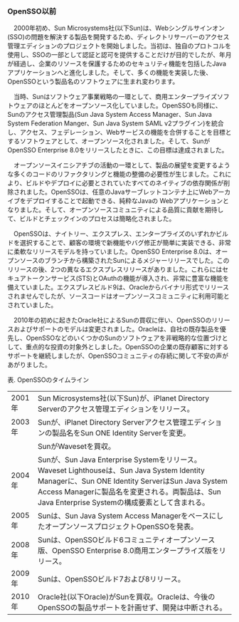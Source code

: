 ### OpenSSO以前

　2000年初め、Sun Microsystems社(以下Sun)は、Webシングルサインオン(SSO)の問題を解決する製品を開発するため、ディレクトリサーバーのアクセス管理エディションのプロジェクトを開始しました。当初は、独自のプロトコルを使用し、SSOの一部として認証と認可を提供することだけが目的でしたが、年月が経過し、企業のリソースを保護するためのセキュリティ機能を包括したJavaアプリケーションへと進化しました。そして、多くの機能を実装した後、OpenSSOという製品名のソフトウェアに生まれ変わります。  

　当時、Sunはソフトウェア事業戦略の一環として、商用エンタープライズソフトウェアのほとんどをオープンソース化していました。OpenSSOも同様に、Sunのアクセス管理製品(Sun Java System Access Manager、Sun Java System Federation Manger、Sun Java System SAML v2プラグイン)を統合し、アクセス、フェデレーション、Webサービスの機能を合併することを目標とするソフトウェアとして、オープンソース化されました。そして、SunがOpenSSO Enterprise 8.0をリリースしたときに、この目標は達成されました。

　オープンソースイニシアチブの活動の一環として、製品の展望を変更するような多くのコードのリファクタリングと機能の整備の必要性が生じました。これにより、ビルドやデプロイに必要とされていたすべてのネイティブの依存関係が削除されました。OpenSSOは、任意のJavaサーブレットコンテナ上にWebアーカイブをデプロイすることで起動できる、純粋なJavaの Webアプリケーションとなりました。そして、オープンソースコミュニティによる品質に貢献を期待して、ビルドとチェックインのプロセスは簡略化されました。

　OpenSSOは、ナイトリー、エクスプレス、エンタープライズのいずれかビルドを選択することで、顧客の環境で新機能やバグ修正が簡単に実装できる、非常に柔軟なリリースモデルを持っていました。OpenSSO Enterprise 8.0は、オープンソースのブランチから構築されたSunによるメジャーリリースでした。このリリースの後、2つの異なるエクスプレスリリースがありました。これらにはセキュアトークンサービス(STS)とOAuthの機能が導入され、非常に豊富な機能を備えていました。エクスプレスビルド9は、Oracleからバイナリ形式でリリースされませんでしたが、ソースコードはオープンソースコミュニティに利用可能とされていました。

　2010年の初めに起きたOracle社によるSunの買収に伴い、OpenSSOのリリースおよびサポートのモデルは変更されました。Oracleは、自社の既存製品を優先し、OpenSSOなどのいくつかのSunのソフトウェアを非戦略的な位置づけとして、重点的な投資の対象外としました。OpenSSOの企業の既存顧客に対するサポートを継続しましたが、OpenSSOコミュニティの存続に関して不安の声があがりました。

表. OpenSSOのタイムライン  

<table>
  <tbody>
    <tr>
      <td>2001年</td>
      <td>Sun Microsystems社(以下Sun)が、iPlanet Directory Serverのアクセス管理エディションをリリース。</td>
    </tr>
    <tr>
      <td>2003年</td>
      <td>Sunが、iPlanet Directory Serverアクセス管理エディションの製品名をSun ONE Identity Serverを変更。</td>
    </tr>
    <tr>
      <td></td>
      <td>SunがWavesetを買収。</td>
    </tr>
    <tr>
      <td>2004年</td>
      <td>Sunが、Sun Java Enterprise Systemをリリース。Waveset Lighthouseは、Sun Java System Identity Managerに、Sun ONE Identity ServerはSun Java System Access Managerに製品名を変更される。両製品は、Sun Java Enterprise Systemの構成要素として含まれる。</td>
    </tr>
    <tr>
      <td>2005年</td>
      <td>Sunは、Sun Java System Access ManagerをベースにしたオープンソースプロジェクトOpenSSOを発表。</td>
    </tr>
    <tr>
      <td>2008年</td>
      <td>Sunは、OpenSSOビルド6コミュニティオープンソース版、OpenSSO Enterprise 8.0商用エンタープライズ版をリリース。</td>
    </tr>
    <tr>
      <td>2009年</td>
      <td>Sunは、OpenSSOビルド7および8リリース。</td>
    </tr>
    <tr>
      <td>2010年</td>
      <td>Oracle社(以下Oracle)がSunを買収。Oracleは、今後のOpenSSOの製品サポートを計画せず、開発は中断される。</td>
    </tr>
  </tbody>
</table>

